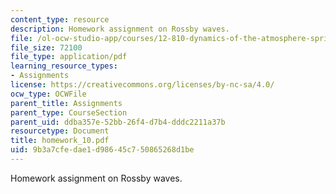 ```yaml
---
content_type: resource
description: Homework assignment on Rossby waves.
file: /ol-ocw-studio-app/courses/12-810-dynamics-of-the-atmosphere-spring-2008/9b3a7cfedae1d98645c750865268d1be_homework_10.pdf
file_size: 72100
file_type: application/pdf
learning_resource_types:
- Assignments
license: https://creativecommons.org/licenses/by-nc-sa/4.0/
ocw_type: OCWFile
parent_title: Assignments
parent_type: CourseSection
parent_uid: ddba357e-52bb-26f4-d7b4-dddc2211a37b
resourcetype: Document
title: homework_10.pdf
uid: 9b3a7cfe-dae1-d986-45c7-50865268d1be
---
```

Homework assignment on Rossby waves.